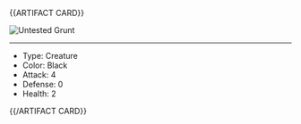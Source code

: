 {{ARTIFACT CARD}}

<!-- Card image goes here. -->

![Untested Grunt](https://i.imgur.com/d34WZl1.jpg)

---

<!-- Card description goes here. -->

* Type: Creature
* Color: Black
* Attack: 4
* Defense: 0
* Health: 2

{{/ARTIFACT CARD}}
